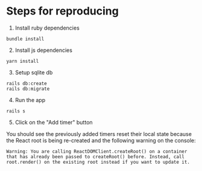 # Steps for reproducing

1. Install ruby dependencies
```
bundle install
```

2. Install js dependencies
```
yarn install
```

3. Setup sqlite db
```
rails db:create
rails db:migrate
```

4. Run the app
```
rails s
```

5. Click on the "Add timer" button

You should see the previously added timers reset their local state because the React root is being re-created and the following warning on the console:

```
Warning: You are calling ReactDOMClient.createRoot() on a container that has already been passed to createRoot() before. Instead, call root.render() on the existing root instead if you want to update it.
```

